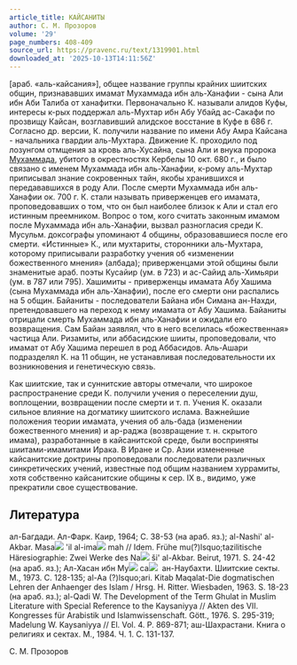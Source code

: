```yaml
---
article_title: КАЙСАНИТЫ
author: С. М. Прозоров
volume: '29'
page_numbers: 408-409
source_url: https://pravenc.ru/text/1319901.html
downloaded_at: '2025-10-13T14:11:56Z'
---
```


[араб. «аль-кайсания»], общее название группы крайних шиитских общин, признававших имамат Мухаммада ибн аль-Ханафии - сына Али ибн Аби Талиба от ханафитки. Первоначально К. называли алидов Куфы, интересы к-рых поддержал аль-Мухтар ибн Абу Убайд ас-Сакафи по прозвищу Кайсан, возглавивший алидское восстание в Куфе в 686 г. Согласно др. версии, К. получили название по имени Абу Амра Кайсана - начальника гвардии аль-Мухтара. Движение К. проходило под лозунгом отмщения за кровь аль-Хусайна, сына Али и внука пророка [Мухаммада](https://pravenc.ru/text/Мухаммад.html), убитого в окрестностях Кербелы 10 окт. 680 г., и было связано с именем Мухаммада ибн аль-Ханафии, к-рому аль-Мухтар приписывал знание сокровенных тайн, якобы хранившихся и передававшихся в роду Али. После смерти Мухаммада ибн аль-Ханафии ок. 700 г. К. стали называть приверженцев его имамата, проповедовавших о том, что он был наиболее близок к Али и стал его истинным преемником. Вопрос о том, кого считать законным имамом после Мухаммада ибн аль-Ханафии, вызвал разногласия среди К. Мусульм. доксографы упоминают 4 общины, образовавшиеся после его смерти. «Истинные» К., или мухтариты, сторонники аль-Мухтара, которому приписывали разработку учения об «изменении божественного мнения» (албада); приверженцами этой общины были знаменитые араб. поэты Кусайир (ум. в 723) и ас-Сайид аль-Химьяри (ум. в 787 или 795). Хашимиты - приверженцы имамата Абу Хашима (сына Мухаммада ибн аль-Ханафии), после его смерти они распались на 5 общин. Байаниты - последователи Байана ибн Симана ан-Нахди, претендовавшего на переход к нему имамата от Абу Хашима. Байаниты отрицали смерть Мухаммада ибн аль-Ханафии и ожидали его возвращения. Сам Байан заявлял, что в него вселилась «божественная» частица Али. Ризамиты, или аббасидские шииты, проповедовали, что имамат от Абу Хашима перешел в род Аббасидов. Аль-Ашари подразделял К. на 11 общин, не устанавливая последовательности их возникновения и генетическую связь.

Как шиитские, так и суннитские авторы отмечали, что широкое распространение среди К. получили учения о переселении душ, воплощении, возвращении после смерти и т. п. Учения К. оказали сильное влияние на догматику шиитского ислама. Важнейшие положения теории имамата, учения об аль-бада (изменении божественного мнения) и ар-раджа (возвращение т. н. скрытого имама), разработанные в кайсанитской среде, были восприняты шиитами-имамитами Ирака. В Иране и Ср. Азии измененные кайсанитские доктрины проповедовали последователи различных синкретических учений, известные под общим названием хуррамиты, хотя собственно кайсанитские общины к сер. IX в., видимо, уже прекратили свое существование.

## Литература

ал-Багдади. Ал-Фарк. Каир, 1964; С. 38-53 (на араб. яз.); al-Nashi' al-Akbar. Masa![](https://pravenc.ru/char/26150/x5cx5c/image.png) 'il al-ima![](https://pravenc.ru/char/26150/x5cx5c/image.png) mah // Idem. Frühe mu(?)lsquo;tazilitische Häresiographie: Zwei Werke des Na![](https://pravenc.ru/char/26150/x5cx5c/image.png) ši' al-Akbar. Beirut, 1971. S. 24-42 (на араб. яз.); Ал-Хасан ибн Му![](https://pravenc.ru/char/26150/x5cx5c/image.png) са![](https://pravenc.ru/char/26150/x5cx5c/image.png)  ан-Наубахти. Шиитские секты. М., 1973. С. 128-135; al-Aa (?)lsquo;ari. Kitab Maqalat-Die dogmatischen Lehren der Anhaenger des Islam / Hrsg. H. Ritter. Wiesbaden, 1963. S. 18-23 (на араб. яз.); al-Qadi W. The Development of the Term Ghulat in Muslim Literature with Special Reference to the Kaysaniyya // Akten des VII. Kongresses für Arabistik und Islamwissenschaft. Gött., 1976. S. 295-319; Madelung W. Kaysaniyya // El. Vol. 4. P. 869-871; аш-Шахрастани. Книга о религиях и сектах. М., 1984. Ч. 1. С. 131-137.

С. М. Прозоров
